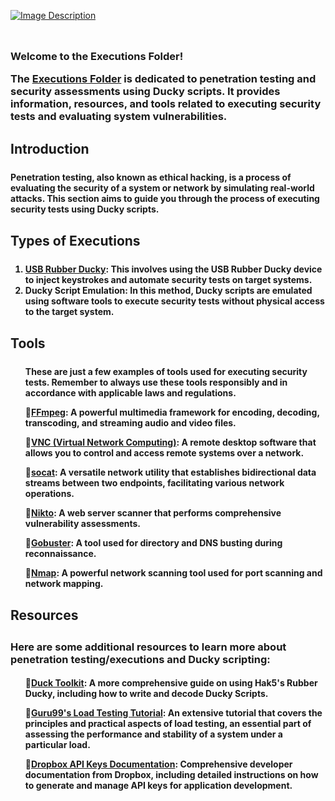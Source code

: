 [![Image Description](https://imgur.com/MfuJBOZ.png)](https://github.com/narstybits/MacOS-DuckyScripts/tree/main/Executions)

<div align="center">
  <img alt="Coding" width="1473" height="10" src="https://thumbs.gfycat.com/KindDistortedIrrawaddydolphin-size_restricted.gif">
</div>

<h3 align="left">
<p>Welcome to the Executions Folder!</p>

<h>The <a href="https://github.com/narstybits/MacOS-DuckyScripts/tree/main/Executions">Executions Folder</a> is dedicated to penetration testing and security assessments using Ducky scripts. It provides information, resources, and tools related to executing security tests and evaluating system vulnerabilities.</p>
</h4>

<h2> Introduction
<div align="center">
  <img alt="Coding" width="1473" height="5" src="https://thumbs.gfycat.com/KindDistortedIrrawaddydolphin-size_restricted.gif">
</div>
<h4>Penetration testing, also known as ethical hacking, is a process of evaluating the security of a system or network by simulating real-world attacks. This section aims to guide you through the process of executing security tests using Ducky scripts.</p>

 <h2>Types of Executions
<div align="center">
  <img alt="Coding" width="1473" height="5" src="https://thumbs.gfycat.com/KindDistortedIrrawaddydolphin-size_restricted.gif">
</div>
<h4>
<ol>
  <li><a href="https://github.com/hak5/usbrubberducky-payloads/blob/master/README.md#about-the-new-usb-rubber-ducky">USB Rubber Ducky</a>: This involves using the USB Rubber Ducky device to inject keystrokes and automate security tests on target systems.</li>
  <li>Ducky Script Emulation: In this method, Ducky scripts are emulated using software tools to execute security tests without physical access to the target system.</li>
</ol>
</h4>

<h2> Tools
<div align="center">
  <img alt="Coding" width="1473" height="5" src="https://thumbs.gfycat.com/KindDistortedIrrawaddydolphin-size_restricted.gif">
</div>
<h4>
<ul>
  <p>These are just a few examples of tools used for executing security tests. Remember to always use these tools responsibly and in accordance with applicable laws and regulations.</p>
  <p><span style="font-size: 0;"></span>🔹<a href="https://ffmpeg.org/">FFmpeg</a>: A powerful multimedia framework for encoding, decoding, transcoding, and streaming audio and video files.</li>
  <p><span style="font-size: 0;"></span>🔹<a href="https://cat.pdx.edu/platforms/mac/remote-access/remote-to-mac/">VNC (Virtual Network Computing)</a>: A remote desktop software that allows you to control and access remote systems over a network.</li>
  <p><span style="font-size: 0;"></span>🔹<a href="https://linux.die.net/man/1/socat">socat</a>: A versatile network utility that establishes bidirectional data streams between two endpoints, facilitating various network operations.</li>
 <p><span style="font-size: 0;"></span>🔹<a href="https://cirt.net/Nikto2">Nikto</a>: A web server scanner that performs comprehensive vulnerability assessments.</li>
 <p><span style="font-size: 0;"></span>🔹<a href="https://github.com/OJ/gobuster">Gobuster</a>: A tool used for directory and DNS busting during reconnaissance.</li>
 <p><span style="font-size: 0;"></span>🔹<a href="https://nmap.org/">Nmap</a>: A powerful network scanning tool used for port scanning and network mapping.</li>
</ul>
</h5>



<h2> Resources
<div align="center">
  <img alt="Coding" width="1473" height="5" src="https://thumbs.gfycat.com/KindDistortedIrrawaddydolphin-size_restricted.gif">
</div>
<h3>Here are some additional resources to learn more about penetration testing/executions and Ducky scripting:</p>

<h4>
<ul>
  <p><span style="font-size: 0;"></span>🔹<a href="https://www.ducktoolkit.com/">Duck Toolkit</a>: A more comprehensive guide on using Hak5's Rubber Ducky, including how to write and decode Ducky Scripts.</p>
  <p><span style="font-size: 0;"></span>🔹<a href="https://www.guru99.com/load-testing-tutorial.html">Guru99's Load Testing Tutorial</a>: An extensive tutorial that covers the principles and practical aspects of load testing, an essential part of assessing the performance and stability of a system under a particular load.</p>
  <p><span style="font-size: 0;"></span>🔹<a href="https://www.dropbox.com/developers/documentation/http/documentation">Dropbox API Keys Documentation</a>: Comprehensive developer documentation from Dropbox, including detailed instructions on how to generate and manage API keys for application development.</p>
</ul>
</h4>



<div align="center">
  <img alt="Coding" width="1473" height="10" src="https://thumbs.gfycat.com/KindDistortedIrrawaddydolphin-size_restricted.gif">
</div>
